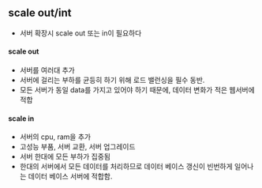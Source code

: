 ## scale out/int
- 서버 확장시 scale out 또는 in이 필요하다

#### scale out
- 서버를 여러대 추가
- 서버에 걸리는 부하를 균등히 하기 위해 로드 밸런싱을 필수 동반. 
- 모든 서버가 동일 data를 가지고 있어야 하기 때문에, 데이터 변화가 적은 웹서버에 적합 

#### scale in
- 서버의 cpu, ram을 추가
- 고성능 부품, 서버 교환, 서버 업그레이드
- 서버 한대에 모든 부하가 집중됨
- 한대의 서버에서 모든 데이터를 처리하므로 데이터 베이스 갱신이 빈번하게 일어나는 데이터 베이스 서버에 적합함. 
  
